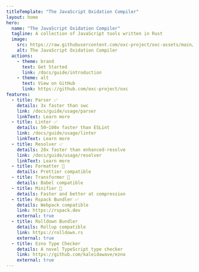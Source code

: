 ```yaml
---
titleTemplate: "The JavaScript Oxidation Compiler"
layout: home
hero:
  name: "The JavaScript Oxidation Compiler"
  tagline: A collection of JavaScript tools written in Rust
  image:
    src: https://raw.githubusercontent.com/oxc-project/oxc-assets/main/logo-round-min.png
    alt: The JavaScript Oxidation Compiler
  actions:
    - theme: brand
      text: Get Started
      link: /docs/guide/introduction
    - theme: alt
      text: View on GitHub
      link: https://github.com/oxc-project/oxc
features:
  - title: Parser ✅
    details: 3x faster than swc
    link: /docs/guide/usage/parser
    linkText: Learn more
  - title: Linter ✅
    details: 50~100x faster than ESLint
    link: /docs/guide/usage/linter
    linkText: Learn more
  - title: Resolver ✅
    details: 28x faster than enhanced-resolve
    link: /docs/guide/usage/resolver
    linkText: Learn more
  - title: Formatter 🚧
    details: Prettier compatible
  - title: Transformer 🚧
    details: Babel compatible
  - title: Minifier 🚧
    details: Faster and better at compression
  - title: Rspack Bundler ✅
    details: Webpack compatible
    link: https://rspack.dev
    external: true
  - title: Rolldown Bundler
    details: Rollup compatible
    link: https://rolldown.rs
    external: true
  - title: Ezno Type Checker
    details: A novel TypeScript type checker
    link: https://github.com/kaleidawave/ezno
    external: true
---
```

